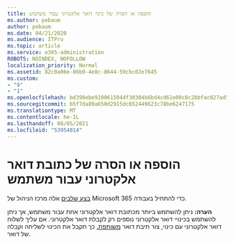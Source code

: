 ```yaml
---
title: הוספה או הסרה של כינוי דואר אלקטרוני עבור משתמש
ms.author: pebaum
author: pebaum
ms.date: 04/21/2020
ms.audience: ITPro
ms.topic: article
ms.service: o365-administration
ROBOTS: NOINDEX, NOFOLLOW
localization_priority: Normal
ms.assetid: 82c0a06e-86b0-4e8c-8644-59cbc02e7645
ms.custom:
- "9"
- "1"
ms.openlocfilehash: bd398ebe9200615044f30304b6bd4cd61e00c8c2bbfac027ad50c9f5489b1734
ms.sourcegitcommit: b5f7da89a650d2915dc652449623c78be6247175
ms.translationtype: MT
ms.contentlocale: he-IL
ms.lasthandoff: 08/05/2021
ms.locfileid: "53954014"
---
```

# <a name="add-or-remove-an-email-address-for-a-user"></a>הוספה או הסרה של כתובת דואר אלקטרוני עבור משתמש

[בצע שלבים](https://portal.office.com/AdminPortal/Home#/AssistedGuide/addemailoptions) אלה מרכז הניהול של Microsoft 365 כדי להתחיל בעבודה.

 **הערה:** ניתן להשתמש ביותר מכתובת דואר אלקטרוני  אחת עבור משתמש, אך ניתן להשתמש בכינויי דואר אלקטרוני נוספים רק לקבלת דואר אלקטרוני. אם עליך לשלוח דואר אלקטרוני עם כינוי, צור תיבת דואר [משותפת.](https://docs.microsoft.com/microsoft-365/admin/email/create-a-shared-mailbox) כך תקבל את הכינוי לשליחה וקבלה של דואר.
  